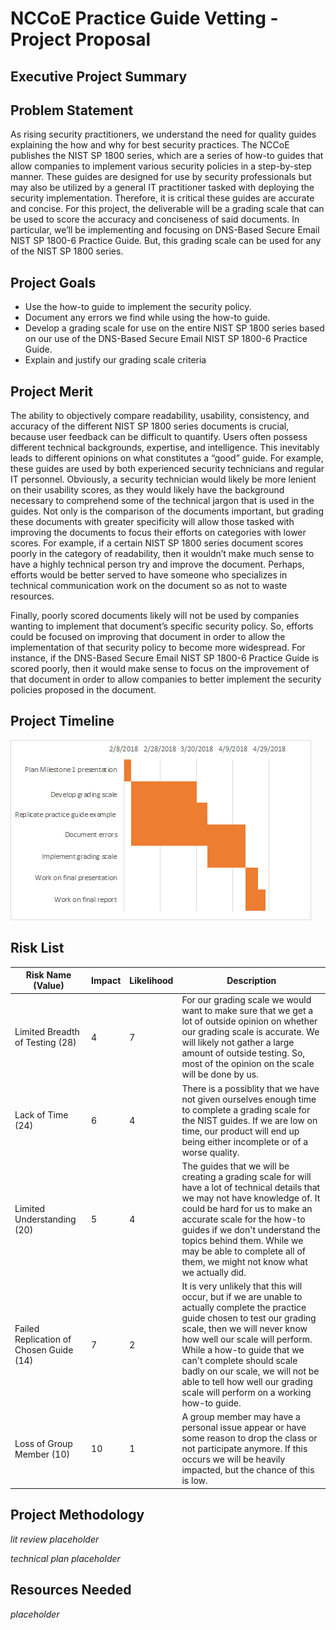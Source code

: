 NCCoE Practice Guide Vetting - Project Proposal
===============================================

Executive Project Summary
-------------------------

## Problem Statement
As rising security practitioners, we understand the need for quality guides explaining the how and why for best security practices. The NCCoE publishes the NIST SP 1800 series, which are a series of how-to guides that allow companies to implement various security policies in a step-by-step manner. These guides are designed for use by security professionals but may also be utilized by a general IT practitioner tasked with deploying the security implementation. Therefore, it is critical these guides are accurate and concise. For this project, the deliverable will be a grading scale that can be used to score the accuracy and conciseness of said documents. In particular, we’ll be implementing and focusing on DNS-Based Secure Email NIST SP 1800-6 Practice Guide. But, this grading scale can be used for any of the NIST SP 1800 series.

## Project Goals
<ul>
  <li>Use the how-to guide to implement the security policy.
  <li>Document any errors we find while using the how-to guide.
  <li>Develop a grading scale for use on the entire NIST SP 1800 series based on our use of the DNS-Based Secure Email NIST SP 1800-6 Practice Guide.
  <li>Explain and justify our grading scale criteria
</ul>

## Project Merit
The ability to objectively compare readability, usability, consistency, and accuracy of the different NIST SP 1800 series documents is crucial, because user feedback can be difficult to quantify. Users often possess different technical backgrounds, expertise, and intelligence. This inevitably leads to different opinions on what constitutes a “good” guide. For example, these guides are used by both experienced security technicians and regular IT personnel. Obviously, a security technician would likely be more lenient on their usability scores, as they would likely have the background necessary to comprehend some of the technical jargon that is used in the guides.
Not only is the comparison of the documents important, but grading these documents with greater specificity will allow those tasked with improving the documents to focus their efforts on categories with lower scores. For example, if a certain NIST SP 1800 series document scores poorly in the category of readability, then it wouldn’t make much sense to have a highly technical person try and improve the document. Perhaps, efforts would be better served to have someone who specializes in technical communication work on the document so as not to waste resources.<div>
Finally, poorly scored documents likely will not be used by companies wanting to implement that document’s specific security policy. So, efforts could be focused on improving that document in order to allow the implementation of that security policy to become more widespread. For instance, if the DNS-Based Secure Email NIST SP 1800-6 Practice Guide is scored poorly, then it would make sense to focus on the improvement of that document in order to allow companies to better implement the security policies proposed in the document.

## Project Timeline
<p>
  <img src="./milestone1/GanttChart.png" />
</p>

Risk List
---------

|Risk Name (Value)      |Impact |Likelihood |Description |
|-----------------------|-------|-----------|------------|
|Limited Breadth of Testing (28)| 4 | 7 | For our grading scale we would want to make sure that we get a lot of outside opinion on whether our grading scale is accurate. We will likely not gather a large amount of outside testing. So, most of the opinion on the scale will be done by us. |
|Lack of Time (24)| 6 | 4 | There is a possiblity that we have not given ourselves enough time to complete a grading scale for the NIST guides. If we are low on time, our product will end up being either incomplete or of a worse quality. |
|Limited Understanding (20)| 5 | 4 | The guides that we will be creating a grading scale for will have a lot of technical details that we may not have knowledge of. It could be hard for us to make an accurate scale for the how-to guides if we don't understand the topics behind them. While we may be able to complete all of them, we might not know what we actually did. |
|Failed Replication of Chosen Guide (14)| 7 | 2 | It is very unlikely that this will occur, but if we are unable to actually complete the practice guide chosen to test our grading scale, then we will never know how well our scale will perform. While a how-to guide that we can't complete should scale badly on our scale, we will not be able to tell how well our grading scale will perform on a working how-to guide. |
|Loss of Group Member (10) | 10 | 1 | A group member may have a personal issue appear or have some reason to drop the class or not participate anymore. If this occurs we will be heavily impacted, but the chance of this is low. |

Project Methodology
-------------------

*lit review placeholder*

*technical plan placeholder*

Resources Needed
----------------

*placeholder*



